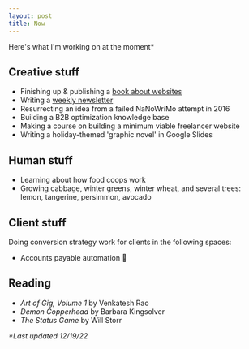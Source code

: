 ```yaml
---
layout: post
title: Now
---
```

Here's what I'm working on at the moment*

## Creative stuff

- Finishing up & publishing a [book about websites](https://helpthisbook.com/briandavidhall/your-website-sucks)
- Writing a [weekly newsletter](/newsletter)
- Resurrecting an idea from a failed NaNoWriMo attempt in 2016
- Building a B2B optimization knowledge base
- Making a course on building a minimum viable freelancer website
- Writing a holiday-themed 'graphic novel' in Google Slides

## Human stuff

- Learning about how food coops work
- Growing cabbage, winter greens, winter wheat, and several trees: lemon, tangerine, persimmon, avocado

## Client stuff

Doing conversion strategy work for clients in the following spaces:

- Accounts payable automation 🧾

## Reading

- _Art of Gig, Volume 1_ by Venkatesh Rao
- _Demon Copperhead_ by Barbara Kingsolver
- _The Status Game_ by Will Storr

_*Last updated 12/19/22_
